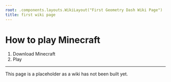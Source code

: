 ```yaml
---
root: .components.layouts.WikiLayout("First Geometry Dash Wiki Page")
title: first wiki page
---
```


# How to play Minecraft

1. Download Minecraft
2. Play

---
This page is a placeholder as a wiki has not been built yet.